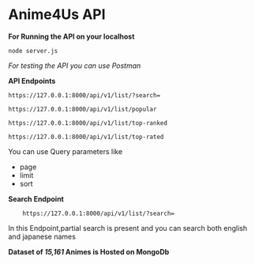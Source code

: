 
# Anime4Us API



**For Running the API on your localhost**

    node server.js
*For testing the API you can use Postman*

**API Endpoints**

    https://127.0.0.1:8000/api/v1/list/?search=
    
    https://127.0.0.1:8000/api/v1/list/popular
    
    https://127.0.0.1:8000/api/v1/list/top-ranked
    
    https://127.0.0.1:8000/api/v1/list/top-rated

You can use Query parameters like

 - page 
 -  limit 
 - sort

**Search Endpoint**

		https://127.0.0.1:8000/api/v1/list/?search=
In this Endpoint,partial search is present and you can search both english and japanese names 
 

**Dataset of *15,161* Animes is Hosted on MongoDb**

